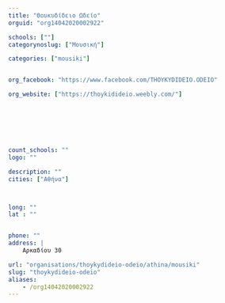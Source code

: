 ```yaml
---
title: "Θουκυδίδειο Ωδείο"
orguid: "org14042020002922"

schools: [""]
categorynoslug: ["Μουσική"]

categories: ["mousiki"]


org_facebook: "https://www.facebook.com/THOYKYDIDEIO.ODEIO"

org_website: ["https://thoykidideio.weebly.com/"]







count_schools: ""
logo: ""

description: ""
cities: ["Αθήνα"]



long: ""
lat : ""


phone: ""
address: |
    Αρκαδίου 30

url: "organisations/thoykydideio-odeio/athina/mousiki"
slug: "thoykydideio-odeio"
aliases:
    - /org14042020002922
---
```



